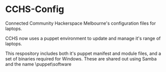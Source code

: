CCHS-Config
===========

Connected Community Hackerspace Melbourne's configuration files for laptops.

CCHS now uses a puppet environment to update and manage it's range of laptops.

This respository includes both it's puppet manifest and module files, and a set of binaries required for Windows.  These are shared out using Samba and the name \\puppet\software
